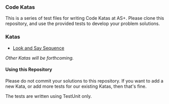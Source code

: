 ### Code Katas

This is a series of test files for writing Code Katas at AS+.  Please clone this repository, and use the provided tests to develop your problem solutions.

### Katas

* [Look and Say Sequence](http://en.wikipedia.org/wiki/Look-and-say_sequence)

*Other Katas will be forthcoming.*

#### Using this Repository

Please do not commit your solutions to this repository.  If you want to add a new Kata, or add more tests for our existing Katas, then that's fine.

The tests are written using TestUnit only.
